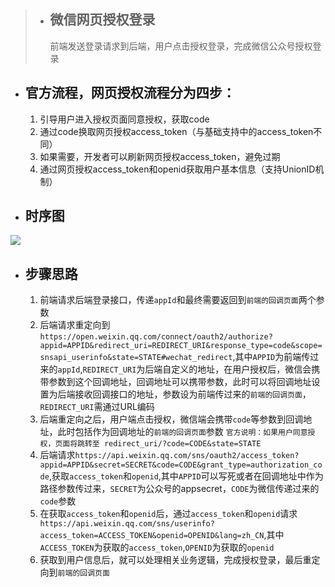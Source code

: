 
>- ## 微信网页授权登录
>   前端发送登录请求到后端，用户点击授权登录，完成微信公众号授权登录

- ## 官方流程，网页授权流程分为四步：
  1. 引导用户进入授权页面同意授权，获取code
  2. 通过code换取网页授权access_token（与基础支持中的access_token不同）
  3. 如果需要，开发者可以刷新网页授权access_token，避免过期
  4. 通过网页授权access_token和openid获取用户基本信息（支持UnionID机制）

- ## 时序图
![](http://wxf.zcoder.top/server/files/wxwysqsxt.png)

- ## 步骤思路
  1. 前端请求后端登录接口，传递`appId`和最终需要返回到`前端的回调页面`两个参数
  2. 后端请求重定向到`https://open.weixin.qq.com/connect/oauth2/authorize?appid=APPID&redirect_uri=REDIRECT_URI&response_type=code&scope=snsapi_userinfo&state=STATE#wechat_redirect`,其中`APPID`为前端传过来的`appId`,`REDIRECT_URI`为后端自定义的地址，在用户授权后，微信会携带参数到这个回调地址，回调地址可以携带参数，此时可以将回调地址设置为后端接收回调接口的地址，参数设为前端传过来的`前端的回调页面`，`REDIRECT_URI`需通过URL编码
  3. 后端重定向之后，用户端点击授权，微信端会携带`code`等参数到回调地址，此时包括作为回调地址的`前端的回调页面`参数 `官方说明：如果用户同意授权，页面将跳转至 redirect_uri/?code=CODE&state=STATE`
  4. 后端请求`https://api.weixin.qq.com/sns/oauth2/access_token?appid=APPID&secret=SECRET&code=CODE&grant_type=authorization_code`,获取`access_token`和`openid`,其中`APPID`可以写死或者在回调地址中作为路径参数传过来，`SECRET`为公众号的appsecret，`CODE`为微信传递过来的`code`参数
  5. 在获取`access_token`和`openid`后，通过`access_token`和`openid`请求` https://api.weixin.qq.com/sns/userinfo?access_token=ACCESS_TOKEN&openid=OPENID&lang=zh_CN`,其中`ACCESS_TOKEN`为获取的`access_token`,`OPENID`为获取的`openid`
  6. 获取到用户信息后，就可以处理相关业务逻辑，完成授权登录，最后重定向到`前端的回调页面`
